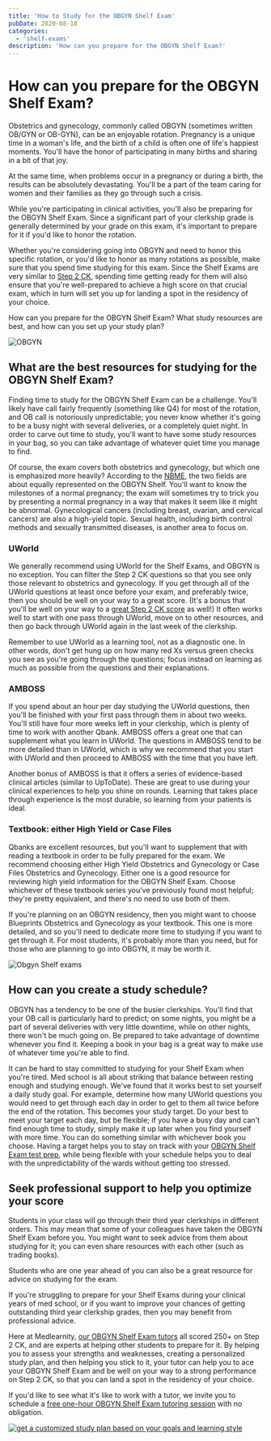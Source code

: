 ```yaml
---
title: 'How to Study for the OBGYN Shelf Exam'
pubDate: 2020-08-18
categories:
  - 'shelf-exams'
description: 'How can you prepare for the OBGYN Shelf Exam?'
---
```


# How can you prepare for the OBGYN Shelf Exam?

Obstetrics and gynecology, commonly called OBGYN (sometimes written OB/GYN or OB-GYN), can be an enjoyable rotation. Pregnancy is a unique time in a woman's life, and the birth of a child is often one of life's happiest moments. You'll have the honor of participating in many births and sharing in a bit of that joy.

At the same time, when problems occur in a pregnancy or during a birth, the results can be absolutely devastating. You'll be a part of the team caring for women and their families as they go through such a crisis.

While you're participating in clinical activities, you'll also be preparing for the OBGYN Shelf Exam. Since a significant part of your clerkship grade is generally determined by your grade on this exam, it's important to prepare for it if you'd like to honor the rotation.

Whether you're considering going into OBGYN and need to honor this specific rotation, or you'd like to honor as many rotations as possible, make sure that you spend time studying for this exam. Since the Shelf Exams are very similar to [Step 2 CK](https://www.medlearnity.com/step-2ck-usmle/), spending time getting ready for them will also ensure that you're well-prepared to achieve a high score on that crucial exam, which in turn will set you up for landing a spot in the residency of your choice.

How can you prepare for the OBGYN Shelf Exam? What study resources are best, and how can you set up your study plan?

![OBGYN](https://i2xfwztd2ksbegse.public.blob.vercel-storage.com/wp/2020/08/shutterstock_1374682136.jpg)

## What are the best resources for studying for the OBGYN Shelf Exam?

Finding time to study for the OBGYN Shelf Exam can be a challenge. You'll likely have call fairly frequently (something like Q4) for most of the rotation, and OB call is notoriously unpredictable; you never know whether it's going to be a busy night with several deliveries, or a completely quiet night. In order to carve out time to study, you'll want to have some study resources in your bag, so you can take advantage of whatever quiet time you manage to find.

Of course, the exam covers both obstetrics and gynecology, but which one is emphasized more heavily? According to the [NBME](https://www.nbme.org/assessment-products/assess-learn/subject-exams), the two fields are about equally represented on the OBGYN Shelf. You'll want to know the milestones of a normal pregnancy; the exam will sometimes try to trick you by presenting a normal pregnancy in a way that makes it seem like it might be abnormal. Gynecological cancers (including breast, ovarian, and cervical cancers) are also a high-yield topic. Sexual health, including birth control methods and sexually transmitted diseases, is another area to focus on.

### UWorld

We generally recommend using UWorld for the Shelf Exams, and OBGYN is no exception. You can filter the Step 2 CK questions so that you see only those relevant to obstetrics and gynecology. If you get through all of the UWorld questions at least once before your exam, and preferably twice, then you should be well on your way to a great score. (It's a bonus that you'll be well on your way to a [great Step 2 CK score](https://www.medlearnity.com/how-to-score-280-on-usmle-step-2-ck/) as well!) It often works well to start with one pass through UWorld, move on to other resources, and then go back through UWorld again in the last week of the clerkship.

Remember to use UWorld as a learning tool, not as a diagnostic one. In other words, don't get hung up on how many red Xs versus green checks you see as you're going through the questions; focus instead on learning as much as possible from the questions and their explanations.

### AMBOSS

If you spend about an hour per day studying the UWorld questions, then you'll be finished with your first pass through them in about two weeks. You'll still have four more weeks left in your clerkship, which is plenty of time to work with another Qbank. AMBOSS offers a great one that can supplement what you learn in UWorld. The questions in AMBOSS tend to be more detailed than in UWorld, which is why we recommend that you start with UWorld and then proceed to AMBOSS with the time that you have left.

Another bonus of AMBOSS is that it offers a series of evidence-based clinical articles (similar to UpToDate). These are great to use during your clinical experiences to help you shine on rounds. Learning that takes place through experience is the most durable, so learning from your patients is ideal.

### Textbook: either High Yield or Case Files

Qbanks are excellent resources, but you'll want to supplement that with reading a textbook in order to be fully prepared for the exam. We recommend choosing either High Yield Obstetrics and Gynecology or Case Files Obstetrics and Gynecology. Either one is a good resource for reviewing high yield information for the OBGYN Shelf Exam. Choose whichever of these textbook series you've previously found most helpful; they're pretty equivalent, and there's no need to use both of them.

If you're planning on an OBGYN residency, then you might want to choose Blueprints Obstetrics and Gynecology as your textbook. This one is more detailed, and so you'll need to dedicate more time to studying if you want to get through it. For most students, it's probably more than you need, but for those who are planning to go into OBGYN, it may be worth it.

![Obgyn Shelf exams](https://i2xfwztd2ksbegse.public.blob.vercel-storage.com/wp/2020/08/shutterstock_528321097-3-1024x683.jpg)

## How can you create a study schedule?

OBGYN has a tendency to be one of the busier clerkships. You'll find that your OB call is particularly hard to predict; on some nights, you might be a part of several deliveries with very little downtime, while on other nights, there won't be much going on. Be prepared to take advantage of downtime whenever you find it. Keeping a book in your bag is a great way to make use of whatever time you're able to find.

It can be hard to stay committed to studying for your Shelf Exam when you're tired. Med school is all about striking that balance between resting enough and studying enough. We've found that it works best to set yourself a daily study goal. For example, determine how many UWorld questions you would need to get through each day in order to get to them all twice before the end of the rotation. This becomes your study target. Do your best to meet your target each day, but be flexible; if you have a busy day and can't find enough time to study, simply make it up later when you find yourself with more time. You can do something similar with whichever book you choose. Having a target helps you to stay on track with your [OBGYN Shelf Exam test prep](https://www.medlearnity.com/nbme-shelf-exams/), while being flexible with your schedule helps you to deal with the unpredictability of the wards without getting too stressed.

## Seek professional support to help you optimize your score

Students in your class will go through their third year clerkships in different orders. This may mean that some of your colleagues have taken the OBGYN Shelf Exam before you. You might want to seek advice from them about studying for it; you can even share resources with each other (such as trading books).

Students who are one year ahead of you can also be a great resource for advice on studying for the exam.

If you're struggling to prepare for your Shelf Exams during your clinical years of med school, or if you want to improve your chances of getting outstanding third year clerkship grades, then you may benefit from professional advice.

Here at Medlearnity, [our OBGYN Shelf Exam tutors](https://www.medlearnity.com/our-tutors/) all scored 250+ on Step 2 CK, and are experts at helping other students to prepare for it. By helping you to assess your strengths and weaknesses, creating a personalized study plan, and then helping you stick to it, your tutor can help you to ace your OBGYN Shelf Exam and be well on your way to a strong performance on Step 2 CK, so that you can land a spot in the residency of your choice.

If you'd like to see what it's like to work with a tutor, we invite you to schedule a [free one-hour OBGYN Shelf Exam tutoring session](https://www.medlearnity.com/start-here/) with no obligation.

[![get a customized study plan based on your goals and learning style](https://i2xfwztd2ksbegse.public.blob.vercel-storage.com/wp/2022/06/02-get-customized.png)](https://www.medlearnity.com/start-here/)
